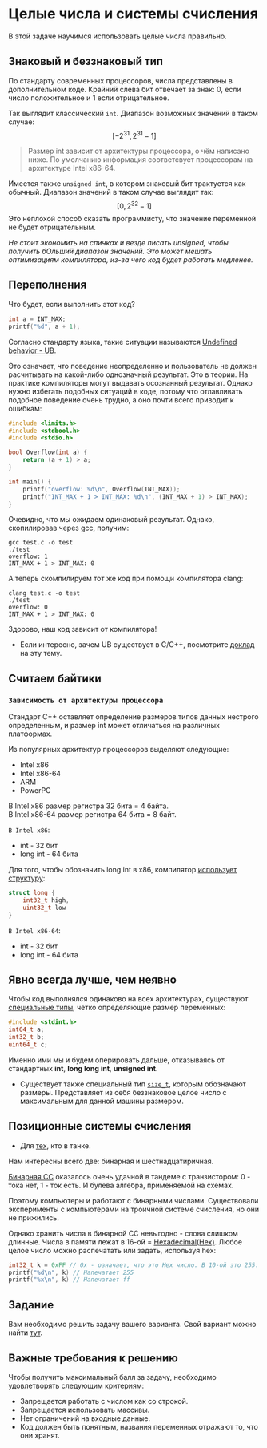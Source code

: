# Целые числа и системы счисления

В этой задаче научимся использовать целые числа правильно.

## Знаковый и беззнаковый тип
По стандарту современных процессоров, числа представлены в дополнительном коде.
Крайний слева бит отвечает за знак: 0, если число положительное и 1 если отрицательное.

Так выглядит классический `int`. Диапазон возможных значений в таком случае: $$[-2^{31},2^{31} - 1]$$
> Размер int зависит от архитектуры процессора, о чём написано ниже. По умолчанию информация соответсвует процессорам на архитектуре Intel x86-64.

Имеется также `unsigned int`, в котором знаковый бит трактуется как обычный. Диапазон значений в таком случае выглядит так: $$[0,2^{32} - 1]$$ Это неплохой способ сказать программисту, что значение переменной не будет отрицательным.   

*Не стоит экономить на спичках и везде писать unsigned, чтобы получить бОльший диапазон значений. Это может мешать оптимизациям компилятора, из-за чего код будет работать медленее.*

## Переполнения
Что будет, если выполнить этот код?
```c
int a = INT_MAX;
printf("%d", a + 1);
```

Согласно стандарту языка, такие ситуации называются [Undefined behavior - UB](https://en.wikipedia.org/wiki/Undefined_behavior).   

Это означает, что поведение неопределенно и пользователь не должен расчитывать на какой-либо однозначный результат. Это в теории. На практике компиляторы могут выдавать осознанный результат. Однако нужно избегать подобных ситуаций в коде, потому что отлавливать подобное поведение очень трудно, а оно почти всего приводит к ошибкам:
```c
#include <limits.h>
#include <stdbool.h>
#include <stdio.h>

bool Overflow(int a) {
    return (a + 1) > a;
}

int main() {
    printf("overflow: %d\n", Overflow(INT_MAX));
    printf("INT_MAX + 1 > INT_MAX: %d\n", (INT_MAX + 1) > INT_MAX);
}
```
Очевидно, что мы ожидаем одинаковый результат. Однако, скопилировав через gcc, получим:
```shell
gcc test.c -o test
./test
overflow: 1
INT_MAX + 1 > INT_MAX: 0
```
А теперь скомпилируем тот же код при помощи компилятора clang:
```shell
clang test.c -o test
./test
overflow: 0
INT_MAX + 1 > INT_MAX: 0
```
Здорово, наш код зависит от компилятора!

- Если интересно, зачем UB существует в С/C++, посмотрите [доклад](https://www.youtube.com/watch?v=B9iR13VyP-c&t=13133s) на эту тему.

## Считаем байтики
### `Зависимость от архитектуры процессора`
Стандарт C++ оставляет определение размеров типов данных нестрого определенным, и размер int может отличаться на различных платформах.

Из популярных архитектур процессоров выделяют следующие:
- Intel x86
- Intel x86-64
- ARM 
- PowerPC

В Intel x86 размер регистра 32 бита = 4 байта.  
В Intel x86-64 размер регистра 64 бита = 8 байт.

`В Intel x86`:
- int - 32 бит
- long int - 64 бита

Для того, чтобы обозначить long int в x86, компилятор [использует структуру](https://en.wikipedia.org/wiki/Endianness):
```c
struct long {
    int32_t high,
    uint32_t low
}
```

`В Intel x86-64`:
- int - 32 бит
- long int - 64 бита

## Явно всегда лучше, чем неявно

Чтобы код выполнялся одинаково на всех архитектурах, существуют [специальные типы](https://en.cppreference.com/w/c/types/integer), чётко определяющие размер переменных:
```c
#include <stdint.h>
int64_t a;
int32_t b;
uint64_t c;
```
Именно ими мы и будем оперировать дальше, отказываясь от стандартных **int**, **long long int**, **unsigned int**.

- Существует также специальный тип [`size_t`](http://en.wikipedia.org/wiki/Size_t), которым обозначают размеры. Представляет из себя беззнаковое целое число с максимальным для данной машины размером.

## Позиционные системы счисления

- Для [тех](https://ru.wikipedia.org/wiki/Позиционная_система_счисления), кто в танке.

Нам интересны всего две: бинарная и шестнадцатиричная.

[Бинарная СС](https://ru.wikipedia.org/wiki/Двоичная_система_счисления) оказалось очень удачной в тандеме с транзистором: 0 - тока нет, 1 - ток есть. И булева алгебра, применяемой на схемах.

Поэтому компьютеры и работают с бинарными числами. Существовали эксперименты с компьютерами на троичной системе счисления, но они не прижились.

Однако хранить числа в бинарной СС невыгодно - слова слишком длинные. Числа в памяти лежат в 16-ой = 
[Hexadecimal(Hex)](https://www.techtarget.com/whatis/definition/hexadecimal). Любое целое число можно распечатать или задать, используя hex:
```c
int32_t k = 0xFF // 0x - означает, что это Hex число. В 10-ой это 255.
printf("%d\n", k) // Напечатает 255
printf("%x\n", k) // Напечатает ff
```

## Задание

Вам необходимо решить задачу вашего варианта. Свой вариант можно найти [тут](variants.md).

## Важные требования к решению
Чтобы получить максимальный балл за задачу, необходимо удовлетворять следующим критериям:
- Запрещается работать с числом как со строкой.
- Запрещается использовать массивы.
- Нет ограничений на входные данные.
- Код должен быть понятным, названия переменных отражают то, что они хранят.

